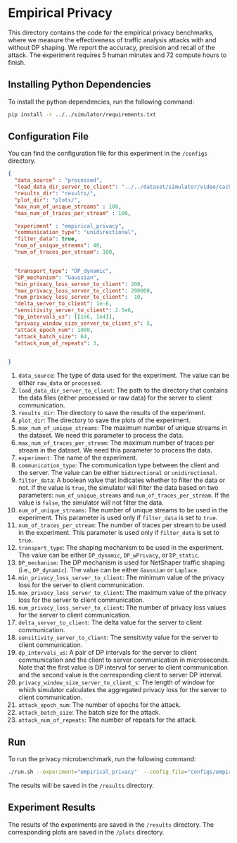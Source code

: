 # Empirical Privacy 
This directory contains the code for the empirical privacy benchmarks, where we measure the effectiveness of traffic analysis attacks with and without DP shaping.
We report the accuracy, precision and recall of the attack. The experiment requires 5 human minutes and 72 compute hours to finish.

## Installing Python Dependencies
To install the python dependencies, run the following command:
```bash
pip install -r ../../simulator/requirements.txt
```


## Configuration File
You can find the configuration file for this experiment in the `/configs` directory.
```json
{ 
  "data_source" : "processed",
  "load_data_dir_server_to_client": "../../dataset/simulator/video/cache/server_to_client/",
  "results_dir": "results/",
  "plot_dir": "plots/",
  "max_num_of_unique_streams" : 100,
  "max_num_of_traces_per_stream" : 100,

  "experiment" : "empirical_privacy",
  "communication_type": "unidirectional",
  "filter_data": true,
  "num_of_unique_streams": 40,
  "num_of_traces_per_stream": 100, 


  "transport_type": "DP_dynamic",
  "DP_mechanism": "Gaussian",
  "min_privacy_loss_server_to_client": 200,
  "max_privacy_loss_server_to_client": 200000,  
  "num_privacy_loss_server_to_client":  10,
  "delta_server_to_client": 1e-6,
  "sensitivity_server_to_client": 2.5e6,
  "dp_intervals_us": [[1e6, 1e4]],
  "privacy_window_size_server_to_client_s": 5,
  "attack_epoch_num": 1000,
  "attack_batch_size": 64,
  "attack_num_of_repeats": 3,


}
```
1. `data_source`: The type of data used for the experiment. The value can be either `raw_data` or `processed`.
2. `load_data_dir_server_to_client`: The path to the directory that contains the data files (either processed or raw data) for the server to client communication.
3. `results_dir`: The directory to save the results of the experiment.
4. `plot_dir`: The directory to save the plots of the experiment.
5. `max_num_of_unique_streams`: The maximum number of unique streams in the dataset. We need this parameter to process the data.
6. `max_num_of_traces_per_stream`: The maximum number of traces per stream in the dataset. We need this parameter to process the data.
7. `experiment`: The name of the experiment.
8. `communication_type`: The communication type between the client and the server. The value can be either `bidirectional` or `unidirectional`.
9. `filter_data`: A boolean value that indicates whether to filter the data or not. If the value is `true`, the simulator will filter the data based on two parameters: `num_of_unique_streams` and `num_of_traces_per_stream`. If the value is `false`, the simulator will not filter the data.
10. `num_of_unique_streams`: The number of unique streams to be used in the experiment. This parameter is used only if `filter_data` is set to `true`.
11. `num_of_traces_per_stream`: The number of traces per stream to be used in the experiment. This parameter is used only if `filter_data` is set to `true`.
12. `transport_type`: The shaping mechanism to be used in the experiment. The value can be either `DP_dynamic`, `DP_wPrivacy`, or `DP_static`.
13. `DP_mechanism`: The DP mechanism is used for NetShaper traffic shaping (i.e., `DP_dynamic`). The value can be either `Gaussian` or `Laplace`.
14. `min_privacy_loss_server_to_client`: The minimum value of the privacy loss for the server to client communication.
15. `max_privacy_loss_server_to_client`: The maximum value of the privacy loss for the server to client communication.
16. `num_privacy_loss_server_to_client`: The number of privacy loss values for the server to client communication.
17. `delta_server_to_client`: The delta value for the server to client communication.
18. `sensitivity_server_to_client`: The sensitivity value for the server to client communication.
19. `dp_intervals_us`: A pair of DP intervals for the server to client communication and the client to server communication in microseconds. Note that the first value is DP interval for server to client communication and the second value is the corresponding client to server DP interval.
20. `privacy_window_size_server_to_client_s`: The length of window for which simulator calculates the aggregated privacy loss for the server to client communication.
21. `attack_epoch_num`: The number of epochs for the attack.
22. `attack_batch_size`: The batch size for the attack.
23. `attack_num_of_repeats`: The number of repeats for the attack.


## Run
To run the privacy microbenchmark, run the following command:
```bash
./run.sh --experiment="empirical_privacy"  --config_file="configs/empirical_privacy.json"
```
The results will be saved in the `/results` directory.

## Experiment Results
The results of the experiments are saved in the `/results` directory. The corresponding plots are saved in the `/plots` directory.
